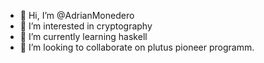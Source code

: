 - 👋 Hi, I’m @AdrianMonedero
- 👀 I’m interested in cryptography
- 🌱 I’m currently learning haskell
- 💞️ I’m looking to collaborate on plutus pioneer programm.
